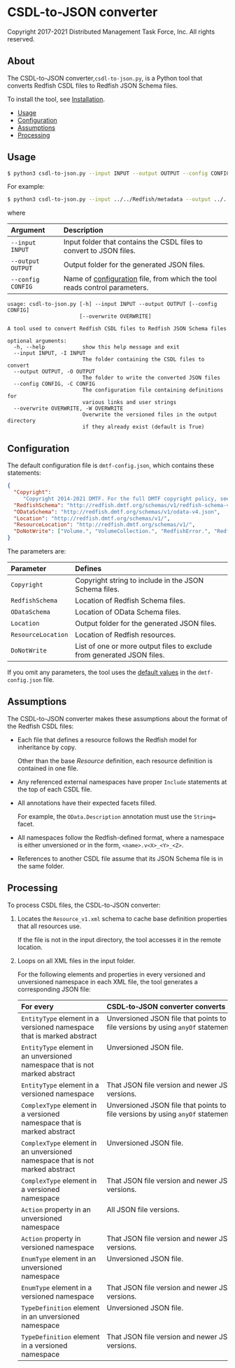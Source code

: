 # CSDL-to-JSON converter

Copyright 2017-2021 Distributed Management Task Force, Inc. All rights reserved.

## About

The CSDL-to-JSON converter,`csdl-to-json.py`, is a Python tool that converts Redfish CSDL files to Redfish JSON Schema files.

To install the tool, see [Installation](https://github.com/DMTF/Redfish-Tools#installation "https://github.com/DMTF/Redfish-Tools#installation").

* [Usage](#usage)
* [Configuration](#configuration)
* [Assumptions](#assumptions)
* [Processing](#processing)

## Usage

```bash
$ python3 csdl-to-json.py --input INPUT --output OUTPUT --config CONFIG
```

For example:

```bash
$ python3 csdl-to-json.py --input ../../Redfish/metadata --output ../../Redfish/json-schema/ --config dmtf-config.json
```

where

| Argument           | Description                                                   | 
| :----------------- | :------------------------------------------------------------ |
| `--input INPUT`    | Input folder that contains the CSDL files to convert to JSON files. |
| `--output OUTPUT`  | Output folder for the generated JSON files.                         |
| `--config CONFIG`  | Name of [configuration](#configuration) file, from which the tool reads control parameters. |


```text
usage: csdl-to-json.py [-h] --input INPUT --output OUTPUT [--config CONFIG]
                       [--overwrite OVERWRITE]

A tool used to convert Redfish CSDL files to Redfish JSON Schema files

optional arguments:
  -h, --help            show this help message and exit
  --input INPUT, -I INPUT
                        The folder containing the CSDL files to convert
  --output OUTPUT, -O OUTPUT
                        The folder to write the converted JSON files
  --config CONFIG, -C CONFIG
                        The configuration file containing definitions for
                        various links and user strings
  --overwrite OVERWRITE, -W OVERWRITE
                        Overwrite the versioned files in the output directory
                        if they already exist (default is True)
```

## Configuration

The default configuration file is `dmtf-config.json`, which contains these statements:

<a id="default-values"></a>
```json
{
  "Copyright": 
     "Copyright 2014-2021 DMTF. For the full DMTF copyright policy, see http://www.dmtf.org/about/policies/copyright",
  "RedfishSchema": "http://redfish.dmtf.org/schemas/v1/redfish-schema-v1.json",
  "ODataSchema": "http://redfish.dmtf.org/schemas/v1/odata-v4.json",
  "Location": "http://redfish.dmtf.org/schemas/v1/",
  "ResourceLocation": "http://redfish.dmtf.org/schemas/v1/",
  "DoNotWrite": ["Volume.", "VolumeCollection.", "RedfishError.", "RedfishExtensions.", "Validation."]
}
```

The parameters are:

| Parameter          | Defines                                                                | 
| :----------------- | :--------------------------------------------------------------------- |
| `Copyright`        | Copyright string to include in the JSON Schema files.                  |
| `RedfishSchema`    | Location of Redfish Schema files.                                      |
| `ODataSchema`      | Location of OData Schema files.                                        |
| `Location`         | Output folder for the generated JSON files.                            |
| `ResourceLocation` | Location of Redfish resources.                                         |
| `DoNotWrite`       | List of one or more output files to exclude from generated JSON files. |

If you omit any parameters, the tool uses the [default values](#default-values) in the `dmtf-config.json` file.

## Assumptions

The CSDL-to-JSON converter makes these assumptions about the format of the Redfish CSDL files:

* Each file that defines a resource follows the Redfish model for inheritance by copy.

    Other than the base *Resource* definition, each resource definition is contained in one file.
* Any referenced external namespaces have proper `Include` statements at the top of each CSDL file.
* All annotations have their expected facets filled.

    For example, the `OData.Description` annotation must use the `String=` facet.
* All namespaces follow the Redfish-defined format, where a namespace is either unversioned or in the form, `<name>.v<X>_<Y>_<Z>`.
* References to another CSDL file assume that its JSON Schema file is in the same folder.

## Processing

To process CSDL files, the CSDL-to-JSON converter:

1. Locates the `Resource_v1.xml` schema to cache base definition properties that all resources use.

    If the file is not in the input directory, the tool accesses it in the remote location.
1. Loops on all XML files in the input folder.

    For the following elements and properties in every versioned and unversioned namespace in each XML file, the tool generates a corresponding JSON file:

    <table>
      <thead>
        <tr>
          <th align="left" valign="top">For&nbsp;every</th>
          <th align="left" valign="top">CSDL&#8209;to&#8209;JSON&nbsp;converter&nbsp;converts&nbsp;XML&nbsp;file&nbsp;to</th>
        </tr>
      </thead>
      <tbody>
        <tr>
          <td align="left" valign="top"><code>EntityType</code> element in a versioned namespace that is marked abstract</td>
          <td align="left" valign="top">Unversioned JSON file that points to all JSON file versions by using <code>anyOf</code> statement.</td>
        </tr>
        <tr>
          <td align="left" valign="top"><code>EntityType</code> element in an unversioned namespace that is not marked abstract</td>
          <td align="left" valign="top">Unversioned JSON file.</td>
        </tr>
        <tr>
          <td align="left" valign="top"><code>EntityType</code> element in a versioned namespace</td>
          <td align="left" valign="top">That JSON file version and newer JSON file versions.</td>
        </tr>
        <tr>
          <td align="left" valign="top"><code>ComplexType</code> element in a versioned namespace that is marked abstract</td>
          <td align="left" valign="top">Unversioned JSON file that points to all JSON file versions by using <code>anyOf</code> statement.</td>
        </tr>
        <tr>
          <td align="left" valign="top"><code>ComplexType</code> element in an unversioned namespace that is not marked abstract</td>
          <td align="left" valign="top">Unversioned JSON file.</td>
        </tr>
        <tr>
          <td align="left" valign="top"><code>ComplexType</code> element in a versioned namespace</td>
          <td align="left" valign="top">That JSON file version and newer JSON file versions.</td>
        </tr>
        <tr>
          <td align="left" valign="top"><code>Action</code> property in an unversioned namespace</td>
          <td align="left" valign="top">All JSON file versions.</td>
        </tr>
        <tr>
          <td align="left" valign="top"><code>Action</code> property in versioned namespace</td>
          <td align="left" valign="top">That JSON file version and newer JSON file versions.</td>
        </tr>
        <tr>
          <td align="left" valign="top"><code>EnumType</code> element in an unversioned namespace</td>
          <td align="left" valign="top">Unversioned JSON file.</td>
        </tr>
        <tr>
          <td align="left" valign="top"><code>EnumType</code> element in a versioned namespace</td>
          <td align="left" valign="top">That JSON file version and newer JSON file versions.</td>
        </tr>
        <tr>
          <td align="left" valign="top"><code>TypeDefinition</code>&nbsp;element in an unversioned namespace</td>
          <td align="left" valign="top">Unversioned JSON file.</td>
        </tr>
        <tr>
          <td align="left" valign="top"><code>TypeDefinition</code>&nbsp;element in a versioned namespace</td>
          <td align="left" valign="top">That JSON file version and newer JSON file versions.</td>
        </tr>
      </tbody>
    </table>
